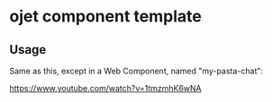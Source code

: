 # ojet component template

## Usage

Same as this, except in a Web Component, named "my-pasta-chat":

https://www.youtube.com/watch?v=1tmzmhK6wNA